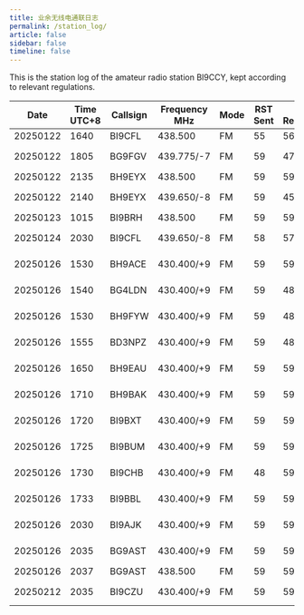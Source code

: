 ```yaml
---
title: 业余无线电通联日志
permalink: /station_log/
article: false
sidebar: false
timeline: false
---
```


This is the station log of the amateur radio station BI9CCY, kept according to relevant regulations.

| Date       | Time UTC+8 | Callsign | Frequency MHz | Mode | RST Sent | RST Received | Remarks | Operator |
|------------|------------|----------|---------------|------|----------|--------------|---------|----------|
| 20250122   | 1640       | BI9CFL   | 438.500       | FM   |  55      |  56          |         |          |
| 20250122   | 1805       | BG9FGV   | 439.775/-7    | FM   |  59      |  47          |VIA RELAY|          |
| 20250122   | 2135       | BH9EYX   | 438.500       | FM   |  59      |  59          |         |          |
| 20250122   | 2140       | BH9EYX   | 439.650/-8    | FM   |  59      |  45          |VIA RELAY|          |
| 20250123   | 1015       | BI9BRH   | 438.500       | FM   |  59      |  59          |         |          |
| 20250124   | 2030       | BI9CFL   | 439.650/-8    | FM   |  58      |  57          |VIA RELAY|          |
| 20250126   | 1530       | BH9ACE   | 430.400/+9    | FM   |  59      |  59          |VIA RELAY|          |
| 20250126   | 1540       | BG4LDN   | 430.400/+9    | FM   |  59      |  48          |VIA RELAY|          |
| 20250126   | 1530       | BH9FYW   | 430.400/+9    | FM   |  59      |  48          |VIA RELAY|          |
| 20250126   | 1555       | BD3NPZ   | 430.400/+9    | FM   |  59      |  48          |VIA RELAY|          |
| 20250126   | 1650       | BH9EAU   | 430.400/+9    | FM   |  59      |  59          |VIA RELAY|          |
| 20250126   | 1710       | BH9BAK   | 430.400/+9    | FM   |  59      |  59          |VIA RELAY|          |
| 20250126   | 1720       | BI9BXT   | 430.400/+9    | FM   |  59      |  59          |VIA RELAY|          |
| 20250126   | 1725       | BI9BUM   | 430.400/+9    | FM   |  59      |  59          |VIA RELAY|          |
| 20250126   | 1730       | BI9CHB   | 430.400/+9    | FM   |  48      |  59          |VIA RELAY|          |
| 20250126   | 1733       | BI9BBL   | 430.400/+9    | FM   |  59      |  59          |VIA RELAY|          |
| 20250126   | 2030       | BI9AJK   | 430.400/+9    | FM   |  59      |  59          |VIA RELAY|          |
| 20250126   | 2035       | BG9AST   | 430.400/+9    | FM   |  59      |  59          |VIA RELAY|          |
| 20250126   | 2037       | BG9AST   | 438.500       | FM   |  59      |  59          |         |          |
| 20250212   | 2035       | BI9CZU   | 430.400/+9    | FM   |  59      |  59          |VIA RELAY|          |
